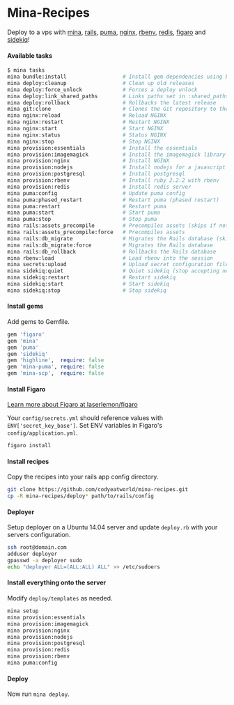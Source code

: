 Mina-Recipes
============

Deploy to a vps with [mina](https://github.com/mina-deploy/mina), [rails](https://github.com/rails/rails), [puma](https://github.com/puma/puma), [nginx](https://github.com/nginx/nginx), [rbenv](https://github.com/sstephenson/rbenv), [redis](https://github.com/redis), [figaro](https://github.com/laserlemon/figaro) and [sidekiq](https://github.com/mperham/sidekiq)!

#### Available tasks

```bash
$ mina tasks
mina bundle:install                  # Install gem dependencies using Bundler
mina deploy:cleanup                  # Clean up old releases
mina deploy:force_unlock             # Forces a deploy unlock
mina deploy:link_shared_paths        # Links paths set in :shared_paths
mina deploy:rollback                 # Rollbacks the latest release
mina git:clone                       # Clones the Git repository to the release path
mina nginx:reload                    # Reload NGINX
mina nginx:restart                   # Restart NGINX
mina nginx:start                     # Start NGINX
mina nginx:status                    # Status NGINX
mina nginx:stop                      # Stop NGINX
mina provision:essentials            # Install the essentials
mina provision:imagemagick           # Install the imagemagick library
mina provision:nginx                 # Install NGINX
mina provision:nodejs                # Install nodejs for a javascript runtime
mina provision:postgresql            # Install postgresql
mina provision:rbenv                 # Install ruby 2.2.2 with rbenv
mina provision:redis                 # Install redis server
mina puma:config                     # Update puma config
mina puma:phased_restart             # Restart puma (phased restart)
mina puma:restart                    # Restart puma
mina puma:start                      # Start puma
mina puma:stop                       # Stop puma
mina rails:assets_precompile         # Precompiles assets (skips if nothing has changed since the last release)
mina rails:assets_precompile:force   # Precompiles assets
mina rails:db_migrate                # Migrates the Rails database (skips if nothing has changed since the last release)
mina rails:db_migrate:force          # Migrates the Rails database
mina rails:db_rollback               # Rollbacks the Rails database
mina rbenv:load                      # Load rbenv into the session
mina secrets:upload                  # Upload secret configuration files
mina sidekiq:quiet                   # Quiet sidekiq (stop accepting new work)
mina sidekiq:restart                 # Restart sidekiq
mina sidekiq:start                   # Start sidekiq
mina sidekiq:stop                    # Stop sidekiq
```

#### Install gems

Add gems to Gemfile.

```ruby
gem 'figaro'
gem 'mina'
gem 'puma'
gem 'sidekiq'
gem 'highline',  require: false
gem 'mina-puma', require: false
gem 'mina-scp',  require: false
```

#### Install Figaro 

[Learn more about Figaro at laserlemon/figaro](https://github.com/laserlemon/figaro)

Your `config/secrets.yml` should reference values with `ENV['secret_key_base']`.
Set ENV variables in Figaro's `config/application.yml`.

```bash
figaro install
```

#### Install recipes

Copy the recipes into your rails app config directory.

```bash
git clone https://github.com/codyeatworld/mina-recipes.git
cp -R mina-recipes/deploy* path/to/rails/config
```

#### Deployer

Setup deployer on a Ubuntu 14.04 server and update `deploy.rb` with your servers configuration.

```bash
ssh root@domain.com
adduser deployer
gpasswd -a deployer sudo
echo "deployer ALL=(ALL:ALL) ALL" >> /etc/sudoers
```

#### Install everything onto the server

Modify `deploy/templates` as needed.

```bash
mina setup
mina provision:essentials
mina provision:imagemagick
mina provision:nginx
mina provision:nodejs
mina provision:postgresql
mina provision:redis
mina provision:rbenv
mina puma:config
```

#### Deploy

Now run `mina deploy`.
